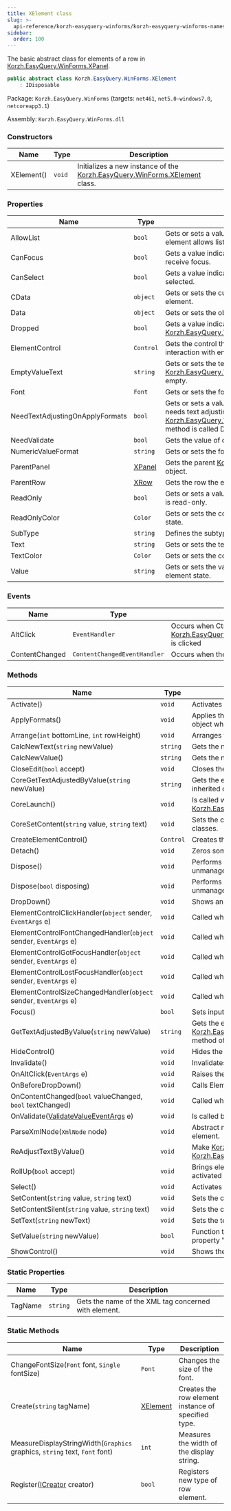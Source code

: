 ```yaml
---
title: XElement class
slug: >-
  api-reference/korzh-easyquery-winforms/korzh-easyquery-winforms-namespace/xelement-class
sidebar:
  order: 100
---
```


The basic abstract class for elements of a row in [Korzh.EasyQuery.WinForms.XPanel](///////////////easyquery/docs/api-reference/korzh-easyquery-winforms/korzh-easyquery-winforms-namespace/xpanel-class).
```csharp
public abstract class Korzh.EasyQuery.WinForms.XElement
    : IDisposable

```
Package: `Korzh.EasyQuery.WinForms` (targets: `net461`, `net5.0-windows7.0`, `netcoreapp3.1`)

Assembly: `Korzh.EasyQuery.WinForms.dll`

### Constructors

| Name | Type | Description | 
| --- | --- | --- | 
| XElement() | `void` | Initializes a new instance of the [Korzh.EasyQuery.WinForms.XElement](///////////////easyquery/docs/api-reference/korzh-easyquery-winforms/korzh-easyquery-winforms-namespace/xelement-class) class. | 


### Properties

| Name | Type | Description | 
| --- | --- | --- | 
| AllowList | `bool` | Gets or sets a value indicating whether this row element allows list values. | 
| CanFocus | `bool` | Gets a value indicating whether the element can receive focus. | 
| CanSelect | `bool` | Gets a value indicating whether the element can be selected. | 
| CData | `object` | Gets or sets the custom data associated with element. | 
| Data | `object` | Gets or sets the object associated with element. | 
| Dropped | `bool` | Gets a value indicating whether this [Korzh.EasyQuery.WinForms.XElement](///////////////easyquery/docs/api-reference/korzh-easyquery-winforms/korzh-easyquery-winforms-namespace/xelement-class) is dropped. | 
| ElementControl | `Control` | Gets the control that implement element's interaction with end user. | 
| EmptyValueText | `string` | Gets or sets the text should be displayed if [Korzh.EasyQuery.WinForms.XElement.Value](///////////////easyquery/docs/api-reference/korzh-easyquery-winforms/korzh-easyquery-winforms-namespace/xelement-class) is empty. | 
| Font | `Font` | Gets or sets the font. | 
| NeedTextAdjustingOnApplyFormats | `bool` | Gets or sets a value indicating whether element needs text adjusting when [Korzh.EasyQuery.WinForms.XElement.ApplyFormats](///////////////easyquery/docs/api-reference/korzh-easyquery-winforms/korzh-easyquery-winforms-namespace/xelement-class) method is called  Default is true. | 
| NeedValidate | `bool` | Gets the value of date values. | 
| NumericValueFormat | `string` | Gets or sets the format of numeric values. | 
| ParentPanel | [XPanel](///////////////easyquery/docs/api-reference/korzh-easyquery-winforms/korzh-easyquery-winforms-namespace/xpanel-class) | Gets the parent [Korzh.EasyQuery.WinForms.XPanel](///////////////easyquery/docs/api-reference/korzh-easyquery-winforms/korzh-easyquery-winforms-namespace/xpanel-class) object. | 
| ParentRow | [XRow](///////////////easyquery/docs/api-reference/korzh-easyquery-winforms/korzh-easyquery-winforms-namespace/xrow-class) | Gets the row the element belongs to. | 
| ReadOnly | `bool` | Gets or sets a value indicating whether the element is read-only. | 
| ReadOnlyColor | `Color` | Gets or sets the color of the element in "read only" state. | 
| SubType | `string` | Defines the subtype for some elements. | 
| Text | `string` | Gets or sets the text displayed by element. | 
| TextColor | `Color` | Gets or sets the color of the element's text | 
| Value | `string` | Gets or sets the value that corresponds to current element state. | 


### Events

| Name | Type | Description | 
| --- | --- | --- | 
| AltClick | `EventHandler` | Occurs when Ctrl key is held when [Korzh.EasyQuery.WinForms.XElement.ElementControl](///////////////easyquery/docs/api-reference/korzh-easyquery-winforms/korzh-easyquery-winforms-namespace/xelement-class) is clicked | 
| ContentChanged | `ContentChangedEventHandler` | Occurs when the content of XElement is changed | 


### Methods

| Name | Type | Description | 
| --- | --- | --- | 
| Activate() | `void` | Activates this element. | 
| ApplyFormats() | `void` | Applies the formats. This method is called from [Korzh.EasyQuery.WinForms.XPanel](///////////////easyquery/docs/api-reference/korzh-easyquery-winforms/korzh-easyquery-winforms-namespace/xpanel-class) object when all element parents are set | 
| Arrange(`int` bottomLine, `int` rowHeight) | `void` | Arranges the [Korzh.EasyQuery.WinForms.XElement.ElementControl](///////////////easyquery/docs/api-reference/korzh-easyquery-winforms/korzh-easyquery-winforms-namespace/xelement-class) on base panel. | 
| CalcNewText(`string` newValue) | `string` | Gets the new text from edit control | 
| CalcNewValue() | `string` | Gets the new value from edit control | 
| CloseEdit(`bool` accept) | `void` | Closes the edit if element is in edit state. | 
| CoreGetTextAdjustedByValue(`string` newValue) | `string` | Gets the element's text according to its value.  This method can be overridden in inherited classes. | 
| CoreLaunch() | `void` | Is called when both [Korzh.EasyQuery.WinForms.XElement.ParentRow](///////////////easyquery/docs/api-reference/korzh-easyquery-winforms/korzh-easyquery-winforms-namespace/xelement-class) and [Korzh.EasyQuery.WinForms.XElement.ParentPanel](///////////////easyquery/docs/api-reference/korzh-easyquery-winforms/korzh-easyquery-winforms-namespace/xelement-class) for this element are established. | 
| CoreSetContent(`string` value, `string` text) | `void` | Sets the content of element (both its value and text).  Can be overridden in inherited classes. | 
| CreateElementControl() | `Control` | Creates the [Korzh.EasyQuery.WinForms.XElement.ElementControl](///////////////easyquery/docs/api-reference/korzh-easyquery-winforms/korzh-easyquery-winforms-namespace/xelement-class). | 
| Detach() | `void` | Zeros some references to let element be destroyed. | 
| Dispose() | `void` | Performs application-defined tasks associated with freeing, releasing, or resetting unmanaged resources. | 
| Dispose(`bool` disposing) | `void` | Performs application-defined tasks associated with freeing, releasing, or resetting unmanaged resources. | 
| DropDown() | `void` | Shows an additional control (Edit, Menu, etc) to change element's value | 
| ElementControlClickHandler(`object` sender, `EventArgs` e) | `void` | Called when user clicks on element control. | 
| ElementControlFontChangedHandler(`object` sender, `EventArgs` e) | `void` | Called when element control font is changed. | 
| ElementControlGotFocusHandler(`object` sender, `EventArgs` e) | `void` | Called when element control got focus. | 
| ElementControlLostFocusHandler(`object` sender, `EventArgs` e) | `void` | Called when element control lost focus. | 
| ElementControlSizeChangedHandler(`object` sender, `EventArgs` e) | `void` | Called when element control size is changed. | 
| Focus() | `bool` | Sets input focus to the element. | 
| GetTextAdjustedByValue(`string` newValue) | `string` | Gets the element's text according to its value.  This method calls [Korzh.EasyQuery.WinForms.XElement.CoreGetTextAdjustedByValue(System.String)](///////////////easyquery/docs/api-reference/korzh-easyquery-winforms/korzh-easyquery-winforms-namespace/xelement-class) method of the current object and then pass processing to the parent row. | 
| HideControl() | `void` | Hides the control that allows to edit the value. | 
| Invalidate() | `void` | Invalidates the element. | 
| OnAltClick(`EventArgs` e) | `void` | Raises the [Korzh.EasyQuery.WinForms.XElement.AltClick](///////////////easyquery/docs/api-reference/korzh-easyquery-winforms/korzh-easyquery-winforms-namespace/xelement-class) event. | 
| OnBeforeDropDown() | `void` | Calls ElementBeforeDropDown method of the parent row. | 
| OnContentChanged(`bool` valueChanged, `bool` textChanged) | `void` | Called when element's content (text, value or both) is changed. | 
| OnValidate([ValidateValueEventArgs](///////////////easyquery/docs/api-reference/korzh-easyquery-winforms/korzh-easyquery-winforms-namespace/validatevalueeventargs-class) e) | `void` | Is called before element is rolled up. | 
| ParseXmlNode(`XmlNode` node) | `void` | Abstract method to be overridden by descendants.  Parses the XML-description of element. | 
| ReAdjustTextByValue() | `void` | Make [Korzh.EasyQuery.WinForms.XElement.Text](///////////////easyquery/docs/api-reference/korzh-easyquery-winforms/korzh-easyquery-winforms-namespace/xelement-class) property empty and call [Korzh.EasyQuery.WinForms.XElement.AdjustTextByValue](///////////////easyquery/docs/api-reference/korzh-easyquery-winforms/korzh-easyquery-winforms-namespace/xelement-class) method | 
| RollUp(`bool` accept) | `void` | Brings element to initial state - hides any specific controls (Edit, Menu etc.) activated by user. | 
| Select() | `void` | Activates the element. | 
| SetContent(`string` value, `string` text) | `void` | Sets the content of element (both its value and text). | 
| SetContentSilent(`string` value, `string` text) | `void` | Sets the content of element silently (without nofifying parent row). | 
| SetText(`string` newText) | `void` | Sets the text of element. | 
| SetValue(`string` newValue) | `bool` | Function to set the value. Can be overridden if needed. Is called from Value property "set" part. | 
| ShowControl() | `void` | Shows the control that allows to edit the value. | 


### Static Properties

| Name | Type | Description | 
| --- | --- | --- | 
| TagName | `string` | Gets the name of the XML tag concerned with element. | 


### Static Methods

| Name | Type | Description | 
| --- | --- | --- | 
| ChangeFontSize(`Font` font, `Single` fontSize) | `Font` | Changes the size of the font. | 
| Create(`string` tagName) | [XElement](///////////////easyquery/docs/api-reference/korzh-easyquery-winforms/korzh-easyquery-winforms-namespace/xelement-class) | Creates the row element instance of specified type. | 
| MeasureDisplayStringWidth(`Graphics` graphics, `string` text, `Font` font) | `int` | Measures the width of the display string. | 
| Register([ICreator](///////////////easyquery/docs/api-reference/korzh-easyquery-winforms/korzh-easyquery-winforms-namespace/xelement-icreator-interface) creator) | `bool` | Registers new type of row element. |
